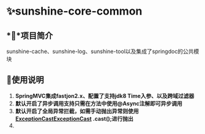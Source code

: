 # ✨sunshine-core-common

## *💎*项目简介

sunshine-cache、sunshine-log、sunshine-tool以及集成了springdoc的公共模块

## 💫使用说明

1. **SpringMVC集成fastjon2.x、配置了支持jdk8 Time入参、以及跨域过滤器**
2. **默认开启了异步调用支持只需在方法中使用@Async注解即可异步调用**
3. **默认开启了全局异常拦截，如需手动抛出异常则使用 [ExceptionCast](src%2Fmain%2Fjava%2Forg%2Fsunshine%2Fcore%2Fcommon%2Fexception%2FExceptionCast.java)[ExceptionCast](src\main\java\org\sunshine\core\common\exception\ExceptionCast.java) .cast();进行抛出**
4. 